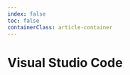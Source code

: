 ```yaml
---
index: false
toc: false
containerClass: article-container
---
```


# Visual Studio Code

<Catalog />

